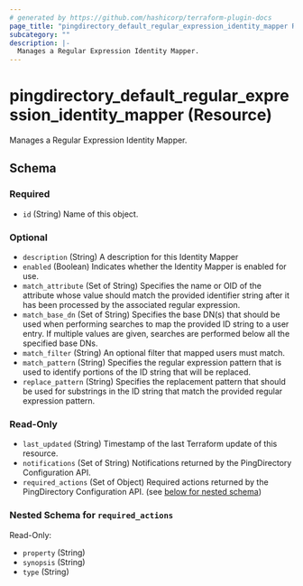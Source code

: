 ```yaml
---
# generated by https://github.com/hashicorp/terraform-plugin-docs
page_title: "pingdirectory_default_regular_expression_identity_mapper Resource - terraform-provider-pingdirectory"
subcategory: ""
description: |-
  Manages a Regular Expression Identity Mapper.
---
```


# pingdirectory_default_regular_expression_identity_mapper (Resource)

Manages a Regular Expression Identity Mapper.



<!-- schema generated by tfplugindocs -->
## Schema

### Required

- `id` (String) Name of this object.

### Optional

- `description` (String) A description for this Identity Mapper
- `enabled` (Boolean) Indicates whether the Identity Mapper is enabled for use.
- `match_attribute` (Set of String) Specifies the name or OID of the attribute whose value should match the provided identifier string after it has been processed by the associated regular expression.
- `match_base_dn` (Set of String) Specifies the base DN(s) that should be used when performing searches to map the provided ID string to a user entry. If multiple values are given, searches are performed below all the specified base DNs.
- `match_filter` (String) An optional filter that mapped users must match.
- `match_pattern` (String) Specifies the regular expression pattern that is used to identify portions of the ID string that will be replaced.
- `replace_pattern` (String) Specifies the replacement pattern that should be used for substrings in the ID string that match the provided regular expression pattern.

### Read-Only

- `last_updated` (String) Timestamp of the last Terraform update of this resource.
- `notifications` (Set of String) Notifications returned by the PingDirectory Configuration API.
- `required_actions` (Set of Object) Required actions returned by the PingDirectory Configuration API. (see [below for nested schema](#nestedatt--required_actions))

<a id="nestedatt--required_actions"></a>
### Nested Schema for `required_actions`

Read-Only:

- `property` (String)
- `synopsis` (String)
- `type` (String)


